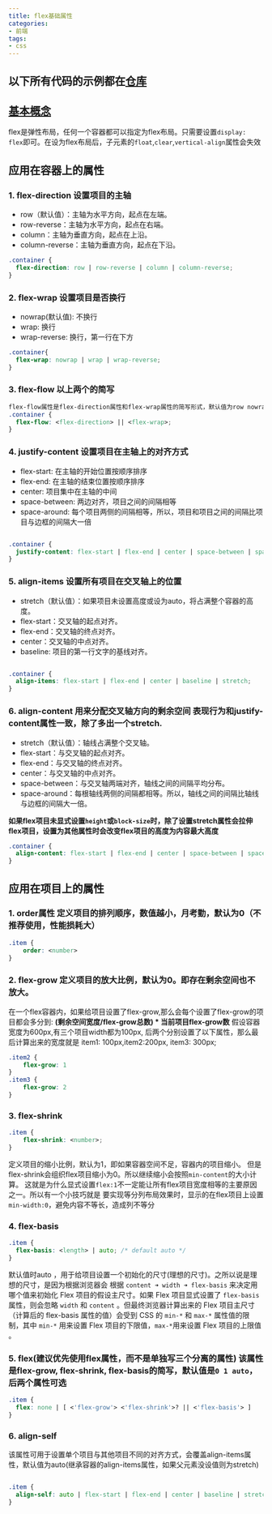 ```yaml
---
title: flex基础属性
categories:
- 前端
tags:
- css
---
```


## 以下所有代码的示例都在[仓库](https://github.com/SaebaRyoo/Demos/tree/main/html-css-demo/Flex-demo)

## [基本概念](http://www.ruanyifeng.com/blog/2015/07/flex-grammar.html)

flex是弹性布局，任何一个容器都可以指定为flex布局。只需要设置`display: flex`即可。在设为flex布局后，子元素的`float`,`clear`,`vertical-align`属性会失效

## 应用在容器上的属性

### 1. flex-direction 设置项目的主轴
- row（默认值）：主轴为水平方向，起点在左端。
- row-reverse：主轴为水平方向，起点在右端。
- column：主轴为垂直方向，起点在上沿。
- column-reverse：主轴为垂直方向，起点在下沿。
```css
.container {
  flex-direction: row | row-reverse | column | column-reverse;
}
```

### 2. flex-wrap 设置项目是否换行

- nowrap(默认值): 不换行
- wrap: 换行
- wrap-reverse: 换行，第一行在下方
```css
.container{
  flex-wrap: nowrap | wrap | wrap-reverse;
}

```
### 3. flex-flow 以上两个的简写

```css
flex-flow属性是flex-direction属性和flex-wrap属性的简写形式，默认值为row nowrap。
.container {
  flex-flow: <flex-direction> || <flex-wrap>;
}
```

### 4. justify-content 设置项目在主轴上的对齐方式
- flex-start: 在主轴的开始位置按顺序排序
- flex-end: 在主轴的结束位置按顺序排序
- center: 项目集中在主轴的中间
- space-between: 两边对齐，项目之间的间隔相等
- space-around: 每个项目两侧的间隔相等，所以，项目和项目之间的间隔比项目与边框的间隔大一倍

```css

.container {
  justify-content: flex-start | flex-end | center | space-between | space-around;
}
```

### 5. align-items 设置所有项目在交叉轴上的位置
- stretch（默认值）：如果项目未设置高度或设为auto，将占满整个容器的高度。
- flex-start：交叉轴的起点对齐。
- flex-end：交叉轴的终点对齐。
- center：交叉轴的中点对齐。
- baseline: 项目的第一行文字的基线对齐。
```css

.container {
  align-items: flex-start | flex-end | center | baseline | stretch;
}
```

### 6. align-content 用来分配交叉轴方向的剩余空间 表现行为和justify-content属性一致，除了多出一个stretch.
- stretch（默认值）：轴线占满整个交叉轴。
- flex-start：与交叉轴的起点对齐。
- flex-end：与交叉轴的终点对齐。
- center：与交叉轴的中点对齐。
- space-between：与交叉轴两端对齐，轴线之间的间隔平均分布。
- space-around：每根轴线两侧的间隔都相等。所以，轴线之间的间隔比轴线与边框的间隔大一倍。

**如果flex项目未显式设置`height`或`block-size`时，除了设置stretch属性会拉伸flex项目，设置为其他属性时会改变flex项目的高度为内容最大高度**

```css
.container {
  align-content: flex-start | flex-end | center | space-between | space-around | stretch;
}
```


## 应用在项目上的属性

### 1. order属性 定义项目的排列顺序，数值越小，月考勤，默认为0（不推荐使用，性能损耗大）
```css
.item {
    order: <number>
}
```

### 2. flex-grow 定义项目的放大比例，默认为0。即存在剩余空间也不放大。

在一个flex容器内，如果给项目设置了flex-grow,那么会每个设置了flex-grow的项目都会多分到: **(剩余空间宽度/flex-grow总数) * 当前项目flex-grow数**
假设容器宽度为600px,有三个项目width都为100px, 后两个分别设置了以下属性，那么最后计算出来的宽度就是
item1: 100px,item2:200px, item3: 300px;

```css
.item2 {
    flex-grow: 1
}
.item3 {
    flex-grow: 2
}
```
### 3. flex-shrink
```css
.item {
    flex-shrink: <number>;
}
```
定义项目的缩小比例，默认为1，即如果容器空间不足，容器内的项目缩小。
但是flex-shrink会组织flex项目缩小为0。所以继续缩小会按照`min-content`的大小计算。
这就是为什么显式设置`flex:1`不一定能让所有flex项目宽度相等的主要原因之一。所以有一个小技巧就是
要实现等分列布局效果时，显示的在flex项目上设置`min-width:0`，避免内容不等长，造成列不等分

### 4. flex-basis
```css
.item {
  flex-basis: <length> | auto; /* default auto */
}
```
默认值时auto ，用于给项目设置一个初始化的尺寸(理想的尺寸)。之所以说是理想的尺寸，是因为根据浏览器会
根据 `content ➜ width ➜ flex-basis` 来决定用哪个值来初始化 Flex 项目的假设主尺寸。如果 Flex 项目显式设置了 `flex-basis` 属性，则会忽略 `width` 和 `content` 。但最终浏览器计算出来的 Flex 项目主尺寸（计算后的 flex-basis 属性的值）会受到 CSS 的 `min-*` 和 `max-*` 属性值的限制，其中 `min-*` 用来设置 Flex 项目的下限值，`max-*`用来设置 Flex 项目的上限值 。

### 5. flex(建议优先使用flex属性，而不是单独写三个分离的属性) 该属性是flex-grow, flex-shrink, flex-basis的简写，默认值是`0 1 auto`，后两个属性可选

```css
.item {
  flex: none | [ <'flex-grow'> <'flex-shrink'>? || <'flex-basis'> ]
}
```

### 6. align-self
该属性可用于设置单个项目与其他项目不同的对齐方式，会覆盖align-items属性，默认值为auto(继承容器的align-items属性，如果父元素没设值则为stretch)
```css

.item {
  align-self: auto | flex-start | flex-end | center | baseline | stretch;
}
```

